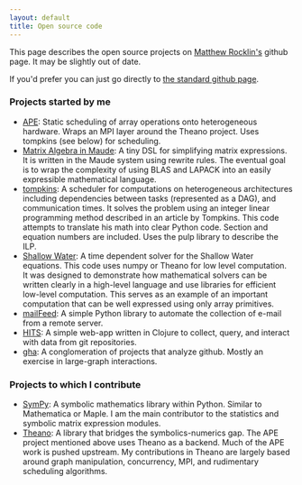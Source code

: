 ```yaml
---
layout: default 
title: Open source code 
---
```


This page describes the open source projects on [Matthew
Rocklin's](http://people.cs.uchicago.edu/~mrocklin) github page. It may
be slightly out of date.

If you'd prefer you can just go directly to [the standard github
page](http://github.com/mrocklin).

### Projects started by me

-   [APE](http://github.com/mrocklin/ape/): Static scheduling of
    array operations onto heterogeneous hardware. Wraps an MPI layer
    around the Theano project. Uses tompkins (see below) for
    scheduling.
-   [Matrix Algebra in
    Maude](http://github.com/mrocklin/matrix-algebra/): A tiny DSL
    for simplifying matrix expressions. It is written in the Maude
    system using rewrite rules. The eventual goal is to wrap the
    complexity of using BLAS and LAPACK into an easily expressible
    mathematical language.
-   [tompkins](http://github.com/mrocklin/tompkins/): A scheduler
    for computations on heterogeneous architectures including
    dependencies between tasks (represented as a DAG), and
    communication times. It solves the problem using an integer
    linear programming method described in an article by Tompkins.
    This code attempts to translate his math into clear Python code.
    Section and equation numbers are included. Uses the pulp library
    to describe the ILP.
-   [Shallow Water](http://github.com/mrocklin/ShallowWater/): A
    time dependent solver for the Shallow Water equations. This code
    uses numpy or Theano for low level computation. It was designed
    to demonstrate how mathematical solvers can be written clearly
    in a high-level language and use libraries for efficient
    low-level computation. This serves as an example of an important
    computation that can be well expressed using only array
    primitives.
-   [mailFeed](http://github.com/mrocklin/mailFeed): A simple Python
    library to automate the collection of e-mail from a remote
    server.
-   [HITS](http://github.com/mrocklin/hits): A simple web-app
    written in Clojure to collect, query, and interact with data
    from git repositories.
-   [gha](http://github.com/mrocklin/gha): A conglomeration of
    projects that analyze github. Mostly an exercise in large-graph
    interactions.

### Projects to which I contribute

-   [SymPy](http://github.com/mrocklin/sympy): A symbolic
    mathematics library within Python. Similar to Mathematica or
    Maple. I am the main contributor to the statistics and symbolic
    matrix expression modules.
-   [Theano](http://github.com/mrocklin/theano): A library that
    bridges the symbolics-numerics gap. The APE project mentioned
    above uses Theano as a backend. Much of the APE work is pushed
    upstream. My contributions in Theano are largely based around
    graph manipulation, concurrency, MPI, and rudimentary scheduling
    algorithms.
